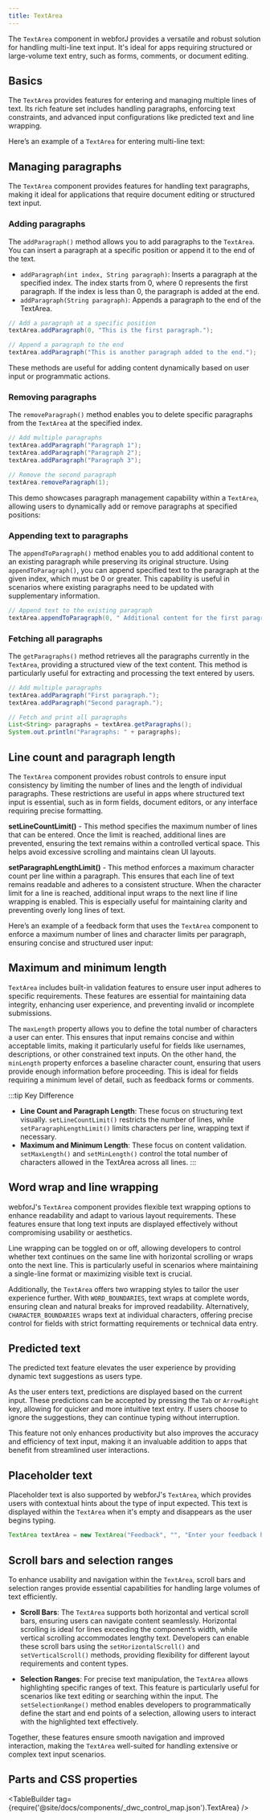 ```yaml
---
title: TextArea
---
```


<DocChip chip="shadow" />

<DocChip chip="name" label="dwc-textarea" />

<JavadocLink type="foundation" location="com/webforj/component/field/TextArea" top='true'/>

The `TextArea` component in webforJ provides a versatile and robust solution for handling multi-line text input. It's ideal for apps requiring structured or large-volume text entry, such as forms, comments, or document editing.

## Basics

The `TextArea` provides features for entering and managing multiple lines of text. Its rich feature set includes handling paragraphs, enforcing text constraints, and advanced input configurations like predicted text and line wrapping.

Here’s an example of a `TextArea` for entering multi-line text:

<ComponentDemo 
path='https://demo.webforj.com/webapp/controlsamples/textarea?' 
javaE='https://raw.githubusercontent.com/webforj/webforj-docs-samples/refs/heads/main/src/main/java/com/webforj/samples/views/textarea/TextAreaView.java'
height = '200px'
/>

## Managing paragraphs

The `TextArea` component provides features for handling text paragraphs, making it ideal for applications that require document editing or structured text input.

### Adding paragraphs

The `addParagraph()` method allows you to add paragraphs to the `TextArea`. You can insert a paragraph at a specific position or append it to the end of the text.

- `addParagraph(int index, String paragraph)`: Inserts a paragraph at the specified index. The index starts from 0, where 0 represents the first paragraph. If the index is less than 0, the paragraph is added at the end.
- `addParagraph(String paragraph)`: Appends a paragraph to the end of the TextArea.

```java
// Add a paragraph at a specific position
textArea.addParagraph(0, "This is the first paragraph.");

// Append a paragraph to the end
textArea.addParagraph("This is another paragraph added to the end.");
```

These methods are useful for adding content dynamically based on user input or programmatic actions.

### Removing paragraphs

The `removeParagraph()` method enables you to delete specific paragraphs from the `TextArea` at the specified index.

```java
// Add multiple paragraphs
textArea.addParagraph("Paragraph 1");
textArea.addParagraph("Paragraph 2");
textArea.addParagraph("Paragraph 3");

// Remove the second paragraph
textArea.removeParagraph(1);
```
This demo showcases paragraph management capability within a `TextArea`, allowing users to dynamically add or remove paragraphs at specified positions:

<ComponentDemo 
path='https://demo.webforj.com/webapp/controlsamples/textareaparagraphmanager?' 
javaE='https://raw.githubusercontent.com/webforj/webforj-docs-samples/refs/heads/main/src/main/java/com/webforj/samples/views/textarea/TextAreaParagraphManagerView.java'
height = '325px'
/>

### Appending text to paragraphs

The `appendToParagraph()` method enables you to add additional content to an existing paragraph while preserving its original structure. Using `appendToParagraph()`, you can append specified text to the paragraph at the given index, which must be 0 or greater. This capability is useful in scenarios where existing paragraphs need to be updated with supplementary information.

```java
// Append text to the existing paragraph
textArea.appendToParagraph(0, " Additional content for the first paragraph.");
```

### Fetching all paragraphs

The `getParagraphs()` method retrieves all the paragraphs currently in the `TextArea`, providing a structured view of the text content. This method is particularly useful for extracting and processing the text entered by users.

```java
// Add multiple paragraphs
textArea.addParagraph("First paragraph.");
textArea.addParagraph("Second paragraph.");

// Fetch and print all paragraphs
List<String> paragraphs = textArea.getParagraphs();
System.out.println("Paragraphs: " + paragraphs);
```

## Line count and paragraph length

The `TextArea` component provides robust controls to ensure input consistency by limiting the number of lines and the length of individual paragraphs. These restrictions are useful in apps where structured text input is essential, such as in form fields, document editors, or any interface requiring precise formatting.

**setLineCountLimit()** - This method specifies the maximum number of lines that can be entered. Once the limit is reached, additional lines are prevented, ensuring the text remains within a controlled vertical space. This helps avoid excessive scrolling and maintains clean UI layouts.

**setParagraphLengthLimit()** - This method enforces a maximum character count per line within a paragraph. This ensures that each line of text remains readable and adheres to a consistent structure. When the character limit for a line is reached, additional input wraps to the next line if line wrapping is enabled. This is especially useful for maintaining clarity and preventing overly long lines of text.

Here’s an example of a feedback form that uses the `TextArea` component to enforce a maximum number of lines and character limits per paragraph, ensuring concise and structured user input:

<ComponentDemo 
path='https://demo.webforj.com/webapp/controlsamples/textarealinelimit?' 
javaE='https://raw.githubusercontent.com/webforj/webforj-docs-samples/refs/heads/main/src/main/java/com/webforj/samples/views/textarea/TextAreaLineLimitView.java'
height = '250px'
/>

## Maximum and minimum length

`TextArea` includes built-in validation features to ensure user input adheres to specific requirements. These features are essential for maintaining data integrity, enhancing user experience, and preventing invalid or incomplete submissions.

The `maxLength` property allows you to define the total number of characters a user can enter. This ensures that input remains concise and within acceptable limits, making it particularly useful for fields like usernames, descriptions, or other constrained text inputs. On the other hand, the `minLength` property enforces a baseline character count, ensuring that users provide enough information before proceeding. This is ideal for fields requiring a minimum level of detail, such as feedback forms or comments.

:::tip Key Difference
- **Line Count and Paragraph Length**: These focus on structuring text visually. `setLineCountLimit()` restricts the number of lines, while `setParagraphLengthLimit()` limits characters per line, wrapping text if necessary.
- **Maximum and Minimum Length**: These focus on content validation. `setMaxLength()` and `setMinLength()` control the total number of characters allowed in the TextArea across all lines.
:::

## Word wrap and line wrapping 

webforJ's `TextArea` component provides flexible text wrapping options to enhance readability and adapt to various layout requirements. These features ensure that long text inputs are displayed effectively without compromising usability or aesthetics.

Line wrapping can be toggled on or off, allowing developers to control whether text continues on the same line with horizontal scrolling or wraps onto the next line. This is particularly useful in scenarios where maintaining a single-line format or maximizing visible text is crucial.

Additionally, the `TextArea` offers two wrapping styles to tailor the user experience further. With `WORD_BOUNDARIES`, text wraps at complete words, ensuring clean and natural breaks for improved readability. Alternatively, `CHARACTER_BOUNDARIES` wraps text at individual characters, offering precise control for fields with strict formatting requirements or technical data entry.

<ComponentDemo 
path='https://demo.webforj.com/webapp/controlsamples/textareawrap?' 
javaE='https://raw.githubusercontent.com/webforj/webforj-docs-samples/refs/heads/main/src/main/java/com/webforj/samples/views/textarea/TextAreaWrapView.java'
height = '150px'
/>

## Predicted text

The predicted text feature elevates the user experience by providing dynamic text suggestions as users type.

As the user enters text, predictions are displayed based on the current input. These predictions can be accepted by pressing the `Tab` or `ArrowRight` key, allowing for quicker and more intuitive text entry. If users choose to ignore the suggestions, they can continue typing without interruption.

This feature not only enhances productivity but also improves the accuracy and efficiency of text input, making it an invaluable addition to apps that benefit from streamlined user interactions.

<ComponentDemo 
path='https://demo.webforj.com/webapp/controlsamples/textareapredictedtext?' 
javaE='https://raw.githubusercontent.com/webforj/webforj-docs-samples/refs/heads/main/src/main/java/com/webforj/samples/views/textarea/TextAreaPredictedTextView.java'
height = '125px'
/>

## Placeholder text

Placeholder text is also supported by webforJ's `TextArea`, which provides users with contextual hints about the type of input expected. This text is displayed within the `TextArea` when it's empty and disappears as the user begins typing.

```java
TextArea textArea = new TextArea("Feedback", "", "Enter your feedback here...");
```

## Scroll bars and selection ranges

To enhance usability and navigation within the `TextArea`, scroll bars and selection ranges provide essential capabilities for handling large volumes of text efficiently.

- **Scroll Bars**: The `TextArea` supports both horizontal and vertical scroll bars, ensuring users can navigate content seamlessly. Horizontal scrolling is ideal for lines exceeding the component’s width, while vertical scrolling accommodates lengthy text. Developers can enable these scroll bars using the `setHorizontalScroll()` and `setVerticalScroll()` methods, providing flexibility for different layout requirements and content types.

- **Selection Ranges**: For precise text manipulation, the `TextArea` allows highlighting specific ranges of text. This feature is particularly useful for scenarios like text editing or searching within the input. The `setSelectionRange()` method enables developers to programmatically define the start and end points of a selection, allowing users to interact with the highlighted text effectively.

Together, these features ensure smooth navigation and improved interaction, making the `TextArea` well-suited for handling extensive or complex text input scenarios.

## Parts and CSS properties

<TableBuilder tag={require('@site/docs/components/_dwc_control_map.json').TextArea} />
